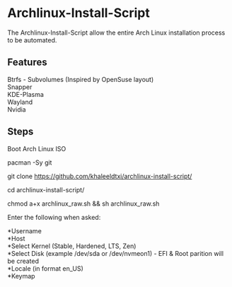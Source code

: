# Archlinux-Install-Script

The Archlinux-Install-Script allow the entire Arch Linux installation process to be automated.


## Features
Btrfs - Subvolumes (Inspired by OpenSuse layout)  
Snapper  
KDE-Plasma  
Wayland  
Nvidia



## Steps

Boot Arch Linux ISO  

pacman -Sy git

git clone https://github.com/khaleeldtxi/archlinux-install-script/

cd archlinux-install-script/  

chmod a+x archlinux_raw.sh && sh archlinux_raw.sh


Enter the following when asked:

*Username\
*Host\
*Select Kernel (Stable, Hardened, LTS, Zen)\
*Select Disk (example /dev/sda or /dev/nvmeon1) - EFI & Root parition will be created\
*Locale (in format en_US)  
*Keymap
